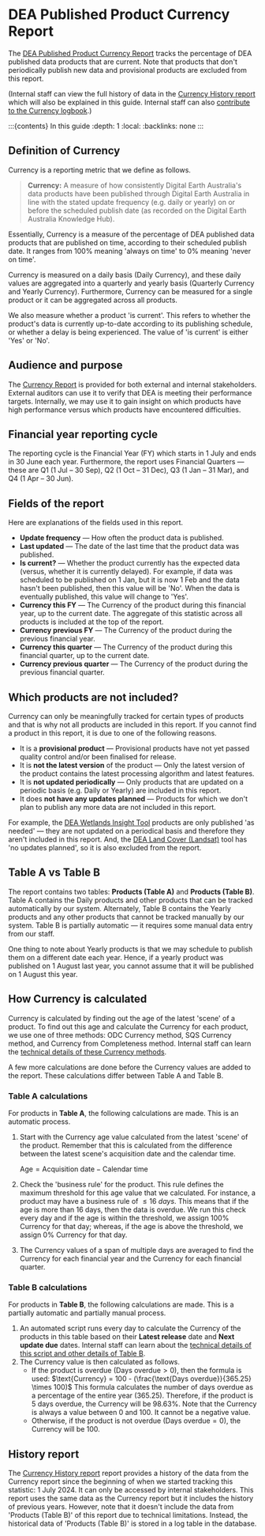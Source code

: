 # DEA Published Product Currency Report


The [DEA Published Product Currency Report][CurrencyReport] tracks the percentage of DEA published data products that are current. Note that products that don't periodically publish new data and provisional products are excluded from this report.

(Internal staff can view the full history of data in the [Currency History report][HistoryReport] which will also be explained in this guide. Internal staff can also [contribute to the Currency logbook][CurrencyLogbook].)

:::{contents} In this guide
:depth: 1
:local:
:backlinks: none
:::

## Definition of Currency

Currency is a reporting metric that we define as follows.

> **Currency:** A measure of how consistently Digital Earth Australia's data products have been published through Digital Earth Australia in line with the stated update frequency (e.g. daily or yearly) on or before the scheduled publish date (as recorded on the Digital Earth Australia Knowledge Hub).

Essentially, Currency is a measure of the percentage of DEA published data products that are published on time, according to their scheduled publish date. It ranges from 100% meaning 'always on time' to 0% meaning 'never on time'.

Currency is measured on a daily basis (Daily Currency), and these daily values are aggregated into a quarterly and yearly basis (Quarterly Currency and Yearly Currency). Furthermore, Currency can be measured for a single product or it can be aggregated across all products.

We also measure whether a product 'is current'. This refers to whether the product's data is currently up-to-date according to its publishing schedule, or whether a delay is being experienced. The value of 'is current' is either 'Yes' or 'No'.

## Audience and purpose

The [Currency Report][CurrencyReport] is provided for both external and internal stakeholders. External auditors can use it to verify that DEA is meeting their performance targets. Internally, we may use it to gain insight on which products have high performance versus which products have encountered difficulties.

## Financial year reporting cycle

The reporting cycle is the Financial Year (FY) which starts in 1 July and ends in 30 June each year. Furthermore, the report uses Financial Quarters &mdash; these are Q1 (1 Jul &ndash; 30 Sep), Q2 (1 Oct &ndash; 31 Dec), Q3 (1 Jan &ndash; 31 Mar), and Q4 (1 Apr &ndash; 30 Jun).

## Fields of the report

Here are explanations of the fields used in this report.

* **Update frequency** &mdash; How often the product data is published.
* **Last updated** &mdash; The date of the last time that the product data was published.
* **Is current?** &mdash; Whether the product currently has the expected data (versus, whether it is currently delayed). For example, if data was scheduled to be published on 1 Jan, but it is now 1 Feb and the data hasn't been published, then this value will be 'No'. When the data is eventually published, this value will change to 'Yes'.
* **Currency this FY** &mdash; The Currency of the product during this financial year, up to the current date. The aggregate of this statistic across all products is included at the top of the report.
* **Currency previous FY** &mdash; The Currency of the product during the previous financial year.
* **Currency this quarter** &mdash; The Currency of the product during this financial quarter, up to the current date.
* **Currency previous quarter** &mdash; The Currency of the product during the previous financial quarter.

## Which products are not included?

Currency can only be meaningfully tracked for certain types of products and that is why not all products are included in this report. If you cannot find a product in this report, it is due to one of the following reasons.

* It is a **provisional product** &mdash; Provisional products have not yet passed quality control and/or been finalised for release.
* It is **not the latest version** of the product &mdash; Only the latest version of the product contains the latest processing algorithm and latest features.
* It is **not updated periodically** &mdash; Only products that are updated on a periodic basis (e.g. Daily or Yearly) are included in this report.
* It does **not have any updates planned** &mdash; Products for which we don't plan to publish any more data are not included in this report.

For example, the [DEA Wetlands Insight Tool][WetlandsInsight] products are only published 'as needed' &mdash; they are not updated on a periodical basis and therefore they aren't included in this report. And, the [DEA Land Cover (Landsat)][LandCover] tool has 'no updates planned', so it is also excluded from the report.

[WetlandsInsight]: https://knowledge.dea.ga.gov.au/data/category/dea-wetlands-insight-tool/
[LandCover]: https://knowledge.dea.ga.gov.au/data/product/dea-land-cover-landsat/

## Table A vs Table B

The report contains two tables: **Products (Table A)** and **Products (Table B)**. Table A contains the Daily products and other products that can be tracked automatically by our system. Alternately, Table B contains the Yearly products and any other products that cannot be tracked manually by our system. Table B is partially automatic &mdash; it requires some manual data entry from our staff.

One thing to note about Yearly products is that we may schedule to publish them on a different date each year. Hence, if a yearly product was published on 1 August last year, you cannot assume that it will be published on 1 August this year.

## How Currency is calculated

Currency is calculated by finding out the age of the latest 'scene' of a product. To find out this age and calculate the Currency for each product, we use one of three methods: ODC Currency method, SQS Currency method, and Currency from Completeness method. Internal staff can learn the [technical details of these Currency methods][CurrencyInternalDoc].

A few more calculations are done before the Currency values are added to the report. These calculations differ between Table A and Table B.

### Table A calculations

For products in **Table A**, the following calculations are made. This is an automatic process.

1. Start with the Currency age value calculated from the latest 'scene' of the product. Remember that this is calculated from the difference between the latest scene's acquisition date and the calendar time.

    $\text{Age} = \text{Acquisition date} - \text{Calendar time}$

1. Check the 'business rule' for the product. This rule defines the maximum threshold for this age value that we calculated. For instance, a product may have a business rule of $\leq 16\ days$. This means that if the age is more than 16 days, then the data is overdue. We run this check every day and if the age is within the threshold, we assign 100% Currency for that day; whereas, if the age is above the threshold, we assign 0% Currency for that day.
1. The Currency values of a span of multiple days are averaged to find the Currency for each financial year and the Currency for each financial quarter.

### Table B calculations

For products in **Table B**, the following calculations are made. This is a partially automatic and partially manual process.

1. An automated script runs every day to calculate the Currency of the products in this table based on their **Latest release** date and **Next update due** dates. Internal staff can learn about the [technical details of this script and other details of Table B][CurrencyInternalDoc].
1. The Currency value is then calculated as follows.
    * If the product is overdue ($\text{Days overdue} > 0$), then the formula is used:
        $\text{Currency} = 100 - (\frac{\text{Days overdue}}{365.25} \times 100)$
        This formula calculates the number of days overdue as a percentage of the entire year (365.25). Therefore, if the product is 5 days overdue, the Currency will be 98.63%.
        Note that the Currency is always a value between 0 and 100. It cannot be a negative value.
    * Otherwise, if the product is not overdue ($\text{Days overdue} = 0$), the Currency will be 100.

## History report

The [Currency History report][CurrencyReport] report provides a history of the data from the Currency report since the beginning of when we started tracking this statistic: 1 July 2024. It can only be accessed by internal stakeholders. This report uses the same data as the Currency report but it includes the history of previous years. However, note that it doesn't include the data from 'Products (Table B)' of this report due to technical limitations. Instead, the historical data of 'Products (Table B)' is stored in a log table in the database.

[CurrencyReport]: https://mgmt.sandbox.dea.ga.gov.au/public-dashboards/d22241dbfca54b1fa9f73938ef26e645?orgId=1
[HistoryReport]: https://mgmt.sandbox.dea.ga.gov.au/d/c1674b20-8c8a-4d90-aef2-02796275cf2b/4e57919d-fc9d-59d7-9bd1-aa61d41bcb92?orgId=1
[CurrencyInternalDoc]: https://docs.dev.dea.ga.gov.au/internal_services/reporting-systems/etls/currency.html
[CurrencyLogbook]: https://docs.dev.dea.ga.gov.au/internal_services/reporting-systems/etls/currency_logbook.html#currency-report-logbook
